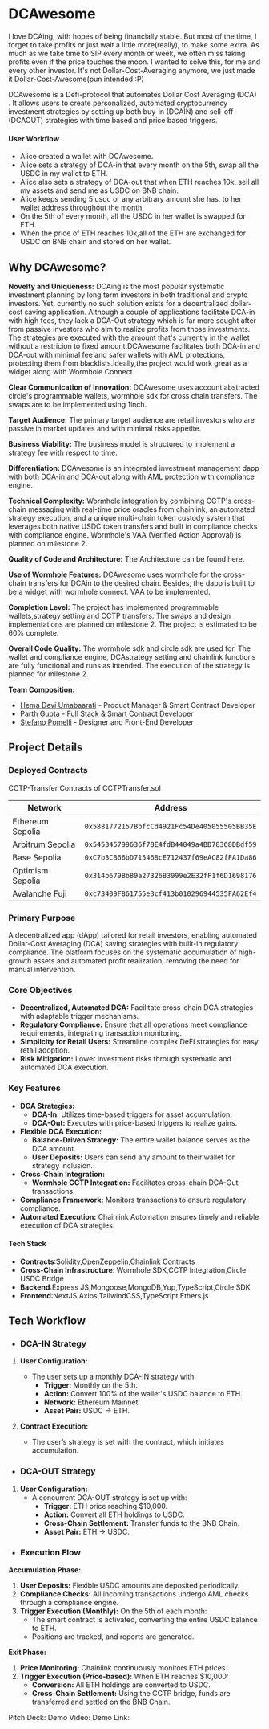 # DCAwesome
I love DCAing, with hopes of being financially stable. But most of the time, I forget to take profits or just wait a little more(really), to make some extra. As much as we take time to SIP every month or week, we often miss taking profits even if the price touches the moon. I wanted to solve this, for me and every other investor.
It's not Dollar-Cost-Averaging anymore, we just made it Dollar-Cost-Awesome(pun intended :P)

DCAwesome is a Defi-protocol that automates Dollar Cost Averaging (DCA) . It allows users to create personalized, automated cryptocurrency investment strategies by setting up both buy-in (DCAIN) and sell-off (DCAOUT) strategies with time based and price based triggers.

#### User Workflow

- Alice created a wallet with DCAwesome.
- Alice sets a strategy of DCA-in that every month on the 5th, swap all the USDC in my wallet to ETH.
- Alice also sets a strategy of DCA-out that when ETH reaches 10k, sell all my assets and send me as USDC on BNB chain.
- Alice keeps sending 5 usdc or any arbitrary amount she has, to her wallet address throughout the month.
- On the 5th of every month, all the USDC in her wallet is swapped for ETH.
- When the price of ETH reaches 10k,all of the ETH are exchanged for USDC on BNB chain and stored on her wallet.


## Why DCAwesome?

**Novelty and Uniqueness:** DCAing is the most popular systematic investment planning by long term investors in both traditional and crypto investors. Yet, currently no such solution exists for a decentralized dollar-cost saving application. Although a couple of applications facilitate DCA-in with high fees, they lack a DCA-Out strategy which is far more sought after from passive investors who aim to realize profits from those investments. The strategies are executed with the amount that's currently in the wallet without a restricion to fixed amount.DCAwesome facilitates both DCA-in and DCA-out with minimal fee and safer wallets with AML protections, protecting them from blacklists.Ideally,the project would work great as a widget along with Wormhole Connect.
  
**Clear Communication of Innovation:** DCAwesome uses account abstracted circle's programmable wallets, wormhole sdk for cross chain transfers. The swaps are to be implemented using 1inch.

**Target Audience:** The primary target audience are retail investors who are passive in market updates and with minimal risks appetite.

**Business Viability:** The business model is structured to implement a strategy fee with respect to time.

**Differentiation:** DCAwesome is an integrated investment management dapp with both DCA-in and DCA-out along with AML protection with compliance engine.

**Technical Complexity:** Wormhole integration by combining CCTP's cross-chain messaging with real-time price oracles from chainlink, an automated strategy execution, and a unique multi-chain token custody system that leverages both native USDC token transfers and built in compliance checks with compliance engine. Wormhole's VAA (Verified Action Approval) is planned on milestone 2.

**Quality of Code and Architecture:** The Architecture can be found here.

**Use of Wormhole Features:** DCAwesome uses wormhole for the cross-chain transfers for DCAin to the desired chain. Besides, the dapp is built to be a widget with wormhole connect. VAA to be implemented.

**Completion Level:** The project has implemented programmable wallets,strategy setting and CCTP transfers. The swaps and design implementations are planned on milestone 2. The project is estimated to be 60% complete.

**Overall Code Quality:** The wormhole sdk and circle sdk are used for. The wallet and compliance engine, DCAstrategy setting and chainlink functions are fully functional and runs as intended. The execution of the strategy is planned for milestone 2. 

**Team Composition:**
- [Hema Devi Umabaarati](https://www.linkedin.com/in/hema-devi-u/) - Product Manager & Smart Contract Developer
- [Parth Gupta](https://www.linkedin.com/in/parth-gupta-bb5615181/) - Full Stack & Smart Contract Developer
- [Stefano Pomelli](https://www.linkedin.com/in/stefano-pomelli-97996b230/) - Designer and Front-End Developer

## Project Details
### Deployed Contracts

CCTP-Transfer Contracts of CCTPTransfer.sol

| Network            | Address                                      |
|--------------------|----------------------------------------------|
| Ethereum Sepolia   | `0x5881772157BbfcCd4921Fc54De405055505BB35E` |
| Arbitrum Sepolia   | `0x545345799636f78E4fdB44049a4BD78368DBdf59` |
| Base Sepolia       | `0xC7b3CB66bD715468cE712437f69eAC82fFA1Da86` |
| Optimism Sepolia   | `0x314b679BbB9a27326B3999e2E32fF1f6D1698176` |
| Avalanche Fuji     | `0xc73409F861755e3cf413b010296944535FA62Ef4` |


### Primary Purpose
A decentralized app (dApp) tailored for retail investors, enabling automated Dollar-Cost Averaging (DCA) saving strategies with built-in regulatory compliance. The platform focuses on the systematic accumulation of high-growth assets and automated profit realization, removing the need for manual intervention.

### Core Objectives
- **Decentralized, Automated DCA:** Facilitate cross-chain DCA strategies with adaptable trigger mechanisms.
- **Regulatory Compliance:** Ensure that all operations meet compliance requirements, integrating transaction monitoring.
- **Simplicity for Retail Users:** Streamline complex DeFi strategies for easy retail adoption.
- **Risk Mitigation:** Lower investment risks through systematic and automated DCA execution.

### Key Features

- **DCA Strategies:**
  - **DCA-In:** Utilizes time-based triggers for asset accumulation.
  - **DCA-Out:** Executes with price-based triggers to realize gains.
- **Flexible DCA Execution:**
  - **Balance-Driven Strategy:** The entire wallet balance serves as the DCA amount.
  - **User Deposits:** Users can send any amount to their wallet for strategy inclusion.
- **Cross-Chain Integration:** 
  - **Wormhole CCTP Integration:** Facilitates cross-chain DCA-Out transactions.
- **Compliance Framework:** Monitors transactions to ensure regulatory compliance.
- **Automated Execution:** Chainlink Automation ensures timely and reliable execution of DCA strategies.



#### Tech Stack
- **Contracts**:Solidity,OpenZeppelin,Chainlink Contracts
- **Cross-Chain Infrastructure**: Wormhole SDK,CCTP Integration,Circle USDC Bridge
- **Backend**:Express JS,Mongoose,MongoDB,Yup,TypeScript,Circle SDK
- **Frontend**:NextJS,Axios,TailwindCSS,TypeScript,Ethers.js

## Tech Workflow

- ### DCA-IN Strategy
1. **User Configuration:**
   - The user sets up a monthly DCA-IN strategy with:
     - **Trigger:** Monthly on the 5th.
     - **Action:** Convert 100% of the wallet's USDC balance to ETH.
     - **Network:** Ethereum Mainnet.
     - **Asset Pair:** USDC → ETH.

2. **Contract Execution:**
   - The user’s strategy is set with the contract, which initiates accumulation.

- ### DCA-OUT Strategy
1. **User Configuration:**
   - A concurrent DCA-OUT strategy is set up with:
     - **Trigger:** ETH price reaching $10,000.
     - **Action:** Convert all ETH holdings to USDC.
     - **Cross-Chain Settlement:** Transfer funds to the BNB Chain.
     - **Asset Pair:** ETH → USDC.

- ### Execution Flow

**Accumulation Phase:**
1. **User Deposits:** Flexible USDC amounts are deposited periodically.
2. **Compliance Checks:** All incoming transactions undergo AML checks through a compliance engine.
3. **Trigger Execution (Monthly):** On the 5th of each month:
   - The smart contract is activated, converting the entire USDC balance to ETH.
   - Positions are tracked, and reports are generated.

**Exit Phase:**
1. **Price Monitoring:** Chainlink continuously monitors ETH prices.
2. **Trigger Execution (Price-based):** When ETH reaches $10,000:
   - **Conversion:** All ETH holdings are converted to USDC.
   - **Cross-Chain Settlement:** Using the CCTP bridge, funds are transferred and settled on the BNB Chain.


Pitch Deck:
Demo Video:
Demo Link:
